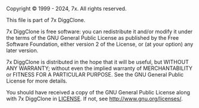﻿Copyright © 1999 - 2024, 7x. All rights reserved.

This file is part of 7x DiggClone.

7x DiggClone is free software: you can redistribute it and/or modify
it under the terms of the GNU General Public License as published by
the Free Software Foundation, either version 2 of the License, or
(at your option) any later version.

7x DiggClone is distributed in the hope that it will be useful,
but WITHOUT ANY WARRANTY; without even the implied warranty of
MERCHANTABILITY or FITNESS FOR A PARTICULAR PURPOSE.  See the
GNU General Public License for more details.

You should have received a copy of the GNU General Public License
along with 7x DiggClone in [LICENSE](LICENSE.md).
If not, see <http://www.gnu.org/licenses/>.
